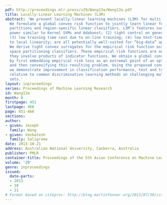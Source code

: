 ```yaml
---
pdf: http://proceedings.mlr.press/v29/Wang13a/Wang13a.pdf
title: Locally-Linear Learning Machines (L3M)
abstract: 'We present locally-linear learning machines (L3M) for multi-class classification.
  We formulate a global convex risk function to jointly learn linear feature space
  partitions and region-specific linear classifiers. L3M’s features such as: (1) discriminative
  power similar to Kernel SVMs and Adaboost; (2) tight control on generalization error;
  (3) low training time cost due to on-line training; (4) low test-time costs due
  to local linearity; are all potentially well-suited for “big-data” applications.
  We derive tight convex surrogates for the empirical risk function associated with
  space partitioning classifiers. These empirical risk functions are non-convex since
  they involve products of indicator functions. We obtain a global convex surrogate
  by first embedding empirical risk loss as an extremal point of an optimization problem
  and then convexifying this resulting problem. Using the proposed convex formulation,
  we demonstrate improvement in classification performance, test and training time
  relative to common discriminative learning methods on challenging multiclass data
  sets.'
layout: inproceedings
series: Proceedings of Machine Learning Research
id: Wang13a
month: 0
firstpage: 451
lastpage: 466
page: 451-466
sections: 
author:
- given: Joseph
  family: Wang
- given: Venkatesh
  family: Saligrama
date: 2013-10-21
address: Australian National University, Canberra, Australia
publisher: PMLR
container-title: Proceedings of the 5th Asian Conference on Machine Learning
volume: '29'
genre: inproceedings
issued:
  date-parts:
  - 2013
  - 10
  - 21
# Format based on citeproc: http://blog.martinfenner.org/2013/07/30/citeproc-yaml-for-bibliographies/
---
```

